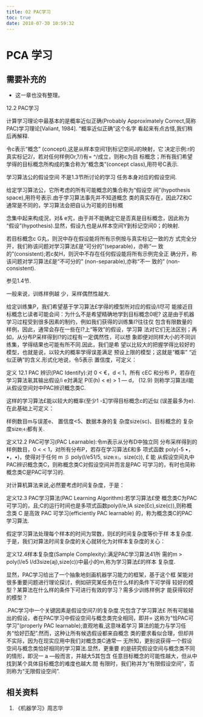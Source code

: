 ```yaml
---
title: 02 PAC学习
toc: true
date: 2018-07-30 10:59:32
---
```

# PCA 学习

## 需要补充的

- 这一章也没有整理。



12.2 PAC学习

计算学习理论中最基本的是概率近似正确(Probably Approximately Correct,简称PAC)学习理论[Valiant, 1984]. “概率近似正确”这个名字 看起来有点古怪,我们稍后再解释.

令c表示“概念” (concept),这是从样本空间1到标记空间J的映射，它 决定示例:r的真实标记2/，若对任何样例Or,?/)有= ^/成立，则称c为目 标概念；所有我们希望学得的目标概念所构成的集合称为“概念类”(concept class),用符号C表示.

学习算法公的假设空间 不是1.3节所讨论的学习 任务本身对应的假设空间.


给定学习算法公，它所考虑的所有可能概念的集合称为“假设空 间”(hypothesis space),用符号表示.由于学习算法事先并不知道概念 类的真实存在，因此7Z和C通常是不同的，学习算法会把自认为可能的目标概

念集中起来构成況，对& e宄，由于并不能确定它是否真是目标概念，因此称为 “假设”(hypothesis).显然，假设九也是从样本空间Y到标记空间0；的映射.

若目标概念c G丸，则況中存在假设能将所有示例按与真实标记一致的方 式完全分开，我们称该问题对学习算法£是“可分的”(separable)，亦称“一 致的”(consistent);若c矣H，则沢中不存在任何假设能将所有示例完全正 确分开，称该问题对学习算法£是“不可分的” (non-separable),亦称“不一 致的” (non-consistent).

参见1.4节.


一般来说，训练样例越 少，采样偶然性越大.


给定训练集P，我们希望基于学习算法£学得的模型所对应的假设/I尽可 能接近目标概念匕读者可能会间：为什么不是希望精确地学到目标概念0呢? 这是由于机器学习过程受到很多因素的制约，例如我们获得的训练集I?往往仅 包含有限数量的样例，因此，通常会存在一些在I?上“等效”的假设，学习算 法对它们无法区别；再如，从分布P采样得到I?的过程有一定偶然性，可以想 象即便对同样大小的不同训练集，学得结果也可能有所不同.因此，我们是希 望以比较大的把握学得比较好的模型，也就是说，以较大的概率学得误差满足 预设上限的模型；这就是“概率” “近似正确”的含义.形式化地说，令5表示 置信度，可定义：

定义 12.1 PAC 辨识(PAC Identify):对 0 < €，d < 1，所有 cEC 和分布 P，若存在学习算法氡其输出假设/i e対满足
P(E(h) < e) > 1 — d，    (12.9)
则称学习算法il能从假设空间対中PAC辨识概念类C.

这样的学习算法£能以较大的概率(至少1 -幻学得目标概念c的近似 (误差最多为e).在此基础上可定义：

样例数目m与误差e、 置信度<5、数据本身的复 杂度size(sc)、目标概念的 复杂度size⑷都有关.


定义12.2 PAC可学习(PAC Learnable):令m表示从分布D中独立同 分布采样得到的样例数目，0 < < 1，对所有分布P，若存在学习算法£和多 项式函数 poly(-5 •，•，•)，使得对于任何 m 彡 poly(l/e51/5, size⑻，size(c)), £ 能 从假设空间丸中PAC辨识概念类C，则称概念类C对假设空间并而言是PAC 可学习的，有时也简称概念类C是PAC可学习的.

对计算机算法来说,必然要考虑时间复杂度，于是：

定义12.3 PAC学习算法(PAC Learning Algorithm):若学习算法£使 概念类C为PAC可学习的，且;C的运行时间也是多项式函数poly(l/e,lA size(£c),size(c)),则称概念类 C 是高效 PAC 可学习(efficiently PAC learnable) 的，称为概念类C的PAC学习算法.

假定学习算法处理每个样本的时间为常数，则£的时间复杂度等价于样 本复杂度.于是，我们对算法时间复杂度的关心就转化为对样本复杂度的关心：

定义12.4样本复杂度(Sample Complexity):满足PAC学习算法41所 需的m > poly(l/e5 l/d3size(aj),size(c))中最小的m,称为学习算法£的样本 复杂度.

显然，PAC学习给出了一个抽象地刻画机器学习能力的框架，基于这个框 架能对很多重要问题进行理论探讨，例如研究某任务在什么样的条件下可学得 较好的模型？某算法在什么样的条件下可进行有效的学习？需多少训练样例才 能获得较好的模型？

.PAC学习中一个关键因素是假设空间7/的复杂度.宄包含了学习算法£ 所有可能输出的假设，者在PAC学习中假设空间与概念类完全相同，即并= 这称为“恰PAC可学习”(properly PAC learnable);直观地看,这意味着学习 算法的能力与学习任务“恰好匹配”.然而，这种让所有候选假设都来自概念 类的要求看似合理，但却并不实际，因为在现实应用中我们对概念类C通常一 无所知，更别说获得一个假设空间与概念类恰好相同的学习算法.显然，更重要 的是研究假设空间与概念类不同的情形，即況一 a —般而言，并越大5其包含 任意目标概念的可能性越大，但从中找到某个具体目标概念的难度也越大.間 有限时，我们称并为“有限假设空间”，否则称为“无限假设空间”.



## 相关资料

1. 《机器学习》周志华
